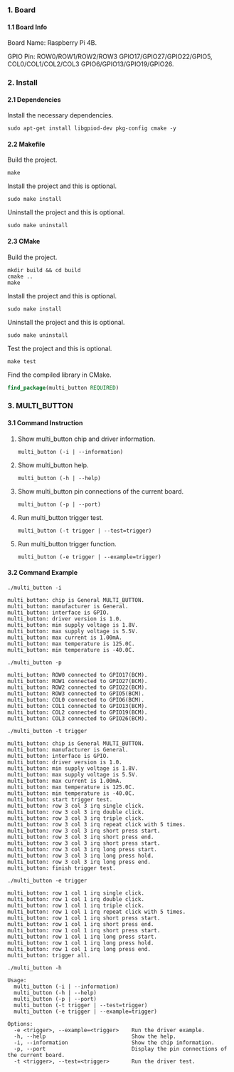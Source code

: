 ### 1. Board

#### 1.1 Board Info

Board Name: Raspberry Pi 4B.

GPIO Pin: ROW0/ROW1/ROW2/ROW3  GPIO17/GPIO27/GPIO22/GPIO5, COL0/COL1/COL2/COL3  GPIO6/GPIO13/GPIO19/GPIO26.

### 2. Install

#### 2.1 Dependencies

Install the necessary dependencies.

```shell
sudo apt-get install libgpiod-dev pkg-config cmake -y
```

#### 2.2 Makefile

Build the project.

```shell
make
```

Install the project and this is optional.

```shell
sudo make install
```

Uninstall the project and this is optional.

```shell
sudo make uninstall
```

#### 2.3 CMake

Build the project.

```shell
mkdir build && cd build 
cmake .. 
make
```

Install the project and this is optional.

```shell
sudo make install
```

Uninstall the project and this is optional.

```shell
sudo make uninstall
```

Test the project and this is optional.

```shell
make test
```

Find the compiled library in CMake. 

```cmake
find_package(multi_button REQUIRED)
```

### 3. MULTI_BUTTON

#### 3.1 Command Instruction

1. Show multi_button chip and driver information.

    ```shell
    multi_button (-i | --information)  
    ```

2. Show multi_button help.

    ```shell
    multi_button (-h | --help)        
    ```

3. Show multi_button pin connections of the current board.

    ```shell
    multi_button (-p | --port)              
    ```

4. Run multi_button trigger test.

    ```shell
    multi_button (-t trigger | --test=trigger)
    ```

5. Run multi_button trigger function.

    ```shell
    multi_button (-e trigger | --example=trigger)  
    ```
    

#### 3.2 Command Example

```shell
./multi_button -i

multi_button: chip is General MULTI_BUTTON.
multi_button: manufacturer is General.
multi_button: interface is GPIO.
multi_button: driver version is 1.0.
multi_button: min supply voltage is 1.8V.
multi_button: max supply voltage is 5.5V.
multi_button: max current is 1.00mA.
multi_button: max temperature is 125.0C.
multi_button: min temperature is -40.0C.
```

```shell
./multi_button -p

multi_button: ROW0 connected to GPIO17(BCM).
multi_button: ROW1 connected to GPIO27(BCM).
multi_button: ROW2 connected to GPIO22(BCM).
multi_button: ROW3 connected to GPIO5(BCM).
multi_button: COL0 connected to GPIO6(BCM).
multi_button: COL1 connected to GPIO13(BCM).
multi_button: COL2 connected to GPIO19(BCM).
multi_button: COL3 connected to GPIO26(BCM).
```

```shell
./multi_button -t trigger

multi_button: chip is General MULTI_BUTTON.
multi_button: manufacturer is General.
multi_button: interface is GPIO.
multi_button: driver version is 1.0.
multi_button: min supply voltage is 1.8V.
multi_button: max supply voltage is 5.5V.
multi_button: max current is 1.00mA.
multi_button: max temperature is 125.0C.
multi_button: min temperature is -40.0C.
multi_button: start trigger test.
multi_button: row 3 col 3 irq single click.
multi_button: row 3 col 3 irq double click.
multi_button: row 3 col 3 irq triple click.
multi_button: row 3 col 3 irq repeat click with 5 times.
multi_button: row 3 col 3 irq short press start.
multi_button: row 3 col 3 irq short press end.
multi_button: row 3 col 3 irq short press start.
multi_button: row 3 col 3 irq long press start.
multi_button: row 3 col 3 irq long press hold.
multi_button: row 3 col 3 irq long press end.
multi_button: finish trigger test.
```

```shell
./multi_button -e trigger

multi_button: row 1 col 1 irq single click.
multi_button: row 1 col 1 irq double click.
multi_button: row 1 col 1 irq triple click.
multi_button: row 1 col 1 irq repeat click with 5 times.
multi_button: row 1 col 1 irq short press start.
multi_button: row 1 col 1 irq short press end.
multi_button: row 1 col 1 irq short press start.
multi_button: row 1 col 1 irq long press start.
multi_button: row 1 col 1 irq long press hold.
multi_button: row 1 col 1 irq long press end.
multi_button: trigger all.
```

```shell
./multi_button -h

Usage:
  multi_button (-i | --information)
  multi_button (-h | --help)
  multi_button (-p | --port)
  multi_button (-t trigger | --test=trigger)
  multi_button (-e trigger | --example=trigger)

Options:
  -e <trigger>, --example=<trigger>    Run the driver example.
  -h, --help                           Show the help.
  -i, --information                    Show the chip information.
  -p, --port                           Display the pin connections of the current board.
  -t <trigger>, --test=<trigger>       Run the driver test.
```
